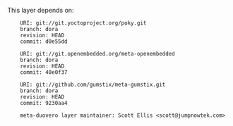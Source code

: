 This layer depends on:

        URI: git://git.yoctoproject.org/poky.git
        branch: dora
        revision: HEAD
        commit: d0e55dd 

        URI: git://git.openembedded.org/meta-openembedded
        branch: dora
        revision: HEAD
        commit: 40e0f37 

        URI: git://github.com/gumstix/meta-gumstix.git
        branch: dora
        revision: HEAD
        commit: 9230aa4  

        meta-duovero layer maintainer: Scott Ellis <scott@jumpnowtek.com>

